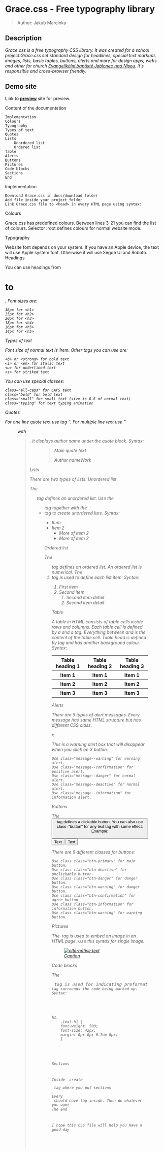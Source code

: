 # Grace.css - Free typography library

> Author: Jakub Marcinka
## Description

*Grace.css is a free typography CSS library. It was created for a school project.Grace.css set standard design for headlines, special text markups, images, lists, basic tables, buttons, alerts and more for design apps, webs and other for church [Evangelikální baptisté Jablonec nad Nisou](https://baptistejablonec.cz/). It's responsible and cross-browser friendly.*

## Demo site
Link to **[preview](http://pslib-cz.github.io/2022l4web-css-typographic-library-MarciPhan)** site for preview.

Content of the documentation

    Implementation
    Colours
    Typography
    Types of text
    Quotes
    Lists
        Unordered list
        Ordered list
    Table
    Alerts
    Buttons
    Pictures
    Code blocks
    Sections
    End

Implementation

    Download Grace.css in docs/download folder
    Add file inside your project folder
    Link Grace.css file to <head> in every HTML page using syntax:

<link href="grace.css" rel="stylesheet">

Colours

Grace.css has predefined colours. Between lines 3-21 you can find the list of colours. Selector :root defines colours for normal website mode. 

Typography

Website font depends on your system. If you have an Apple device, the text will use Apple system font. Otherwise it will use Segoe UI and Roboto.
Headings

You can use headings from <h1> to <h6>. Font sizes are:

    36px for <h1>
    25px for <h2>
    20px for <h3>
    18px for <h4>
    16px for <h5>
    14px for <h5>

Types of text

Font size of normal text is 1rem. Other tags you can use are:

    <b> or <strong> for bold text
    <i> or <em> for italic text
    <u> for underlined text
    <s> for striked text

You can use special classes:

    class="all-caps" for CAPS text
    class="bold" for bold text
    class="small" for small text (size is 0.6 of normal text)
    class="typing" for text typing animation

Quotes

For one line quote text use tag <q>. For multiple line text use <figure> with <blockquote>. It displays author name under the quote block. Syntax:

<figure>
    <blockquote>
        <p>Main quote text</p>
        <figcaption><span class="author">Author name</span>Work</figcaption>
    </blockquote>
</figure>

Lists

There are two types of lists:
Unordered list

The <ul> tag defines an unordered list. Use the <ul> tag together with the <li> tag to create unordered lists. Syntax:

<ul>
    <li>Item</li>
    <li>Item 2
        <ul>
            <li>More of item 2</li>
            <li>More of item 2</li>
        </ul>
    </li>
</ul>

Ordered list

The <ol> tag defines an ordered list. An ordered list is numerical. The <li> tag is used to define each list item. Syntax:

<ol>
    <li>First item</li>
    <li>Second item
        <ol>
            <li>Second item detail</li>
            <li>Second item detail</li>
        </ol>
    </li>
</ol>

Table

A table in HTML consists of table cells inside rows and columns. Each table cell is defined by a <td> and a </td> tag. Everything between <td> and </td> is the content of the table cell. Table head is defined by <thead> tag and has another background colour. Syntax:

<table>
    <thead>
        <tr>
            <th>Table heading 1</th>
            <th>Table heading 2</th>
            <th>Table heading 3</th>
        </tr>
    </thead>
    <tbody>
        <tr>
            <th>Item 1</th>
            <th>Item 1</th>
            <th>Item 1</th>
        </tr>
        <tr>
            <th>Item 2</th>
            <th>Item 2</th>
            <th>Item 2</th>
        </tr>
        <tr>
            <th>Item 3</th>
            <th>Item 3</th>
            <th>Item 3</th>
        </tr>
    </tbody>
</table>

Alerts

There are 5 types of alert messages. Every message has same HTML structure but has different CSS class.

<div class="message message--warning">
    <span class="btn-close" onclick="this.parentElement.style.display='none';">x</span>
    <p>This is a warning alert box that will disappear when you click on X button.</p>
</div>

    Use class="message--warning" for warning alert.
    Use class="message--confirmation" for positive alert.
    Use class="message--danger" for normal alert.
    Use class="message--deactive" for normal alert.
    Use class="message--information" for information alert.

Buttons

The <button> tag defines a clickable button. You can also use class="button" for any text tag with same effect. Example:

<button class="button">Text</button>
<input class="button" type="submit" value="Text">

There are 6 different classes for buttons:

    Use class class="btn-primary" for main button.
    Use class class="btn-deactive" for unclickable button.
    Use class class="btn-danger" for danger button.
    Use class class="btn-warning" for danger button.
    Use class class="btn-confirmation" for agree button.
    Use class class="btn-information" for information button.
    Use class class="btn-warning" for warning button.

Pictures

The <img> tag is used to embed an image in an HTML page. Use this syntax for single image:

<figure class="image__block">
    <a href="./img/file.jpg">
        <img src="./img/file.jpg" alt="alternative text">
        <figcaption class="image__caption">Caption</figcaption>
    </a>
</figure>

Code blocks

The <pre> tag is used for indicating preformatted text. The <code> tag surrounds the code being marked up. Syntax:

<div class="code-block">
    <pre><span>h1,
    .text-h1 {
    font-weight: 500;
    font-size: 42px;
    margin: 0px 0px 0.7em 0px;
    }</span></pre>
</div>

Sections

Inside <body> create <main> tag where you put sections <section>. Every <section> should have <h>tag inside. Then do whatever you want.
The end

I hope this CSS file will help you
Have a good day